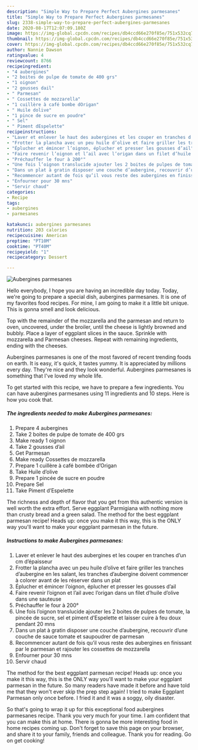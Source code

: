 ```yaml
---
description: "Simple Way to Prepare Perfect Aubergines parmesanes"
title: "Simple Way to Prepare Perfect Aubergines parmesanes"
slug: 2338-simple-way-to-prepare-perfect-aubergines-parmesanes
date: 2020-08-17T12:07:09.180Z
image: https://img-global.cpcdn.com/recipes/db4ccd66e270f85e/751x532cq70/aubergines-parmesanes-photo-principale-de-la-recette.jpg
thumbnail: https://img-global.cpcdn.com/recipes/db4ccd66e270f85e/751x532cq70/aubergines-parmesanes-photo-principale-de-la-recette.jpg
cover: https://img-global.cpcdn.com/recipes/db4ccd66e270f85e/751x532cq70/aubergines-parmesanes-photo-principale-de-la-recette.jpg
author: Nannie Dawson
ratingvalue: 4
reviewcount: 8766
recipeingredient:
- "4 aubergines"
- "2 boites de pulpe de tomate de 400 grs"
- "1 oignon"
- "2 gousses dail"
- " Parmesan"
- " Cossettes de mozzarella"
- "1 cuillère à café bombe dOrigan"
- " Huile dolive"
- "1 pince de sucre en poudre"
- " Sel"
- " Piment dEspelette"
recipeinstructions:
- "Laver et enlever le haut des aubergines et les couper en tranches d’un cm d’épaisseur"
- "Frotter la plancha avec un peu huile d’olive et faire griller les tranches d’aubergine en les salant, les tranches d’aubergine doivent commencer à colorer avant de les réserver dans un plat"
- "Éplucher et émincer l’oignon, éplucher et presser les gousses d’ail"
- "Faire revenir l’oignon et l’ail avec l’origan dans un filet d’huile d’olive dans une sauteuse"
- "Préchauffer le four à 200°"
- "Une fois l’oignon translucide ajouter les 2 boites de pulpes de tomate, la pincée de sucre, sel et piment d’Espelette et laisser cuire à feu doux pendant 20 mns"
- "Dans un plat à gratin disposer une couche d’aubergine, recouvrir d’une couche de sauce tomate et saupoudrer de parmesan"
- "Recommencer autant de fois qu’il vous reste des aubergines en finissant par le parmesan et rajouter les cossettes de mozzarella"
- "Enfourner pour 30 mns"
- "Servir chaud"
categories:
- Recipe
tags:
- aubergines
- parmesanes

katakunci: aubergines parmesanes 
nutrition: 203 calories
recipecuisine: American
preptime: "PT10M"
cooktime: "PT40M"
recipeyield: "1"
recipecategory: Dessert

---
```



![Aubergines parmesanes](https://img-global.cpcdn.com/recipes/db4ccd66e270f85e/751x532cq70/aubergines-parmesanes-photo-principale-de-la-recette.jpg)

Hello everybody, I hope you are having an incredible day today. Today, we're going to prepare a special dish, aubergines parmesanes. It is one of my favorites food recipes. For mine, I am going to make it a little bit unique. This is gonna smell and look delicious.

Top with the remainder of the mozzarella and the parmesan and return to oven, uncovered, under the broiler, until the cheese is lightly browned and bubbly. Place a layer of eggplant slices in the sauce. Sprinkle with mozzarella and Parmesan cheeses. Repeat with remaining ingredients, ending with the cheeses.

Aubergines parmesanes is one of the most favored of recent trending foods on earth. It is easy, it's quick, it tastes yummy. It is appreciated by millions every day. They're nice and they look wonderful. Aubergines parmesanes is something that I've loved my whole life.


To get started with this recipe, we have to prepare a few ingredients. You can have aubergines parmesanes using 11 ingredients and 10 steps. Here is how you cook that.

<!--inarticleads1-->

##### The ingredients needed to make Aubergines parmesanes:

1. Prepare 4 aubergines
1. Take 2 boites de pulpe de tomate de 400 grs
1. Make ready 1 oignon
1. Take 2 gousses d’ail
1. Get  Parmesan
1. Make ready  Cossettes de mozzarella
1. Prepare 1 cuillère à café bombée d’Origan
1. Take  Huile d’olive
1. Prepare 1 pincée de sucre en poudre
1. Prepare  Sel
1. Take  Piment d’Espelette


The richness and depth of flavor that you get from this authentic version is well worth the extra effort. Serve eggplant Parmigiana with nothing more than crusty bread and a green salad. The method for the best eggplant parmesan recipe! Heads up: once you make it this way, this is the ONLY way you&#39;ll want to make your eggplant parmesan in the future. 

<!--inarticleads2-->

##### Instructions to make Aubergines parmesanes:

1. Laver et enlever le haut des aubergines et les couper en tranches d’un cm d’épaisseur
1. Frotter la plancha avec un peu huile d’olive et faire griller les tranches d’aubergine en les salant, les tranches d’aubergine doivent commencer à colorer avant de les réserver dans un plat
1. Éplucher et émincer l’oignon, éplucher et presser les gousses d’ail
1. Faire revenir l’oignon et l’ail avec l’origan dans un filet d’huile d’olive dans une sauteuse
1. Préchauffer le four à 200°
1. Une fois l’oignon translucide ajouter les 2 boites de pulpes de tomate, la pincée de sucre, sel et piment d’Espelette et laisser cuire à feu doux pendant 20 mns
1. Dans un plat à gratin disposer une couche d’aubergine, recouvrir d’une couche de sauce tomate et saupoudrer de parmesan
1. Recommencer autant de fois qu’il vous reste des aubergines en finissant par le parmesan et rajouter les cossettes de mozzarella
1. Enfourner pour 30 mns
1. Servir chaud


The method for the best eggplant parmesan recipe! Heads up: once you make it this way, this is the ONLY way you&#39;ll want to make your eggplant parmesan in the future. So many readers have made it before and have told me that they won&#39;t ever skip the prep step again! I tried to make Eggplant Parmesan only once before. I fried it and it was a soggy, oily disaster. 

So that's going to wrap it up for this exceptional food aubergines parmesanes recipe. Thank you very much for your time. I am confident that you can make this at home. There is gonna be more interesting food in home recipes coming up. Don't forget to save this page on your browser, and share it to your family, friends and colleague. Thank you for reading. Go on get cooking!
